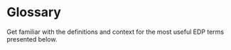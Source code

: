 # Glossary

Get familiar with the definitions and context for the most useful EDP terms presented below.

